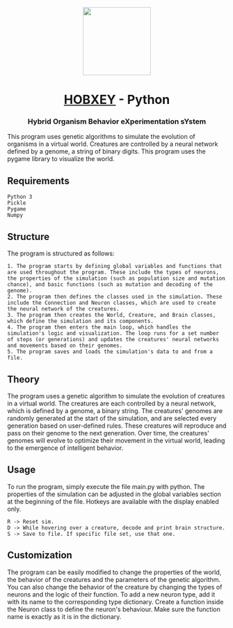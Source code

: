 <div align="center">
<!-- Title: -->
  <a href="https://github.com/uloa/">
    <img src="https://user-images.githubusercontent.com/79507121/212982079-f6b68cf5-3565-4e88-b70d-0c229eadcd36.png" height="156">
  </a>
  <h1><a href="https://github.com/uloa/HOBXEY/">HOBXEY</a> - Python</h1>
<!-- Short description: -->
  <h3>Hybrid Organism Behavior eXperimentation sYstem</h3>
</div>

This program uses genetic algorithms to simulate the evolution of organisms in a virtual world. Creatures are controlled by a neural network defined by a genome, a string of binary digits. This program uses the pygame library to visualize the world.
## Requirements

    Python 3
    Pickle
    Pygame
    Numpy

## Structure

The program is structured as follows:

    1. The program starts by defining global variables and functions that are used throughout the program. These include the types of neurons, the properties of the simulation (such as population size and mutation chance), and basic functions (such as mutation and decoding of the genome).
    2. The program then defines the classes used in the simulation. These include the Connection and Neuron classes, which are used to create the neural network of the creatures.
    3. The program then creates the World, Creature, and Brain classes, which define the simulation and its components.
    4. The program then enters the main loop, which handles the simulation's logic and visualization. The loop runs for a set number of steps (or generations) and updates the creatures' neural networks and movements based on their genomes.
    5. The program saves and loads the simulation's data to and from a file.

## Theory

The program uses a genetic algorithm to simulate the evolution of creatures in a virtual world. The creatures are each controlled by a neural network, which is defined by a genome, a binary string. The creatures' genomes are randomly generated at the start of the simulation, and are selected every generation based on user-defined rules. These creatures will reproduce and pass on their genome to the next generation. Over time, the creatures' genomes will evolve to optimize their movement in the virtual world, leading to the emergence of intelligent behavior.
## Usage

To run the program, simply execute the file main.py with python. The properties of the simulation can be adjusted in the global variables section at the beginning of the file. Hotkeys are available with the display enabled only. 

    R -> Reset sim.
    D -> While hovering over a creature, decode and print brain structure.
    S -> Save to file. If specific file set, use that one.
## Customization

The program can be easily modified to change the properties of the world, the behavior of the creatures and the parameters of the genetic algorithm. You can also change the behavior of the creature by changing the types of neurons and the logic of their function. To add a new neuron type, add it with its name to the corresponding type dictionary. Create a function inside the Neuron class to define the neuron's behaviour. Make sure the function name is exactly as it is in the dictionary.
